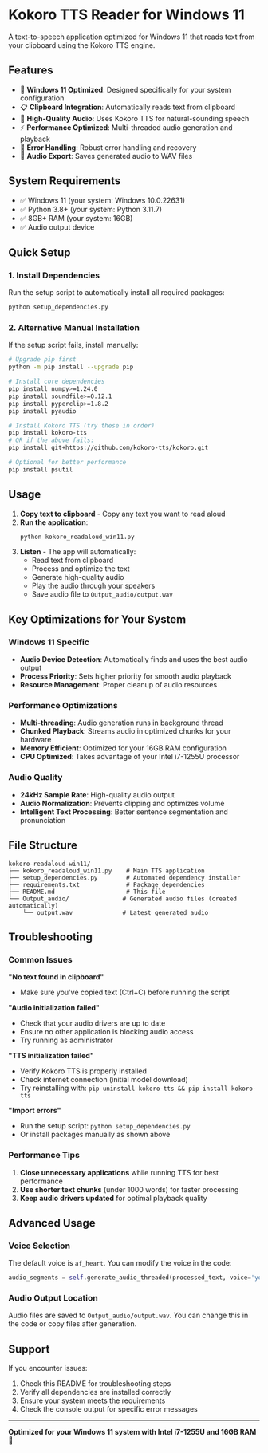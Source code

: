 # Kokoro TTS Reader for Windows 11

A text-to-speech application optimized for Windows 11 that reads text from your clipboard using the Kokoro TTS engine.

## Features

- 🎯 **Windows 11 Optimized**: Designed specifically for your system configuration
- 📋 **Clipboard Integration**: Automatically reads text from clipboard
- 🎵 **High-Quality Audio**: Uses Kokoro TTS for natural-sounding speech
- ⚡ **Performance Optimized**: Multi-threaded audio generation and playback
- 🔧 **Error Handling**: Robust error handling and recovery
- 📁 **Audio Export**: Saves generated audio to WAV files

## System Requirements

- ✅ Windows 11 (your system: Windows 10.0.22631)
- ✅ Python 3.8+ (your system: Python 3.11.7)
- ✅ 8GB+ RAM (your system: 16GB)
- ✅ Audio output device

## Quick Setup

### 1. Install Dependencies
Run the setup script to automatically install all required packages:

```bash
python setup_dependencies.py
```

### 2. Alternative Manual Installation
If the setup script fails, install manually:

```bash
# Upgrade pip first
python -m pip install --upgrade pip

# Install core dependencies
pip install numpy>=1.24.0
pip install soundfile>=0.12.1
pip install pyperclip>=1.8.2
pip install pyaudio

# Install Kokoro TTS (try these in order)
pip install kokoro-tts
# OR if the above fails:
pip install git+https://github.com/kokoro-tts/kokoro.git

# Optional for better performance
pip install psutil
```

## Usage

1. **Copy text to clipboard** - Copy any text you want to read aloud
2. **Run the application**:
   ```bash
   python kokoro_readaloud_win11.py
   ```
3. **Listen** - The app will automatically:
   - Read text from clipboard
   - Process and optimize the text
   - Generate high-quality audio
   - Play the audio through your speakers
   - Save audio file to `Output_audio/output.wav`

## Key Optimizations for Your System

### Windows 11 Specific
- **Audio Device Detection**: Automatically finds and uses the best audio output
- **Process Priority**: Sets higher priority for smooth audio playback
- **Resource Management**: Proper cleanup of audio resources

### Performance Optimizations
- **Multi-threading**: Audio generation runs in background thread
- **Chunked Playback**: Streams audio in optimized chunks for your hardware
- **Memory Efficient**: Optimized for your 16GB RAM configuration
- **CPU Optimized**: Takes advantage of your Intel i7-1255U processor

### Audio Quality
- **24kHz Sample Rate**: High-quality audio output
- **Audio Normalization**: Prevents clipping and optimizes volume
- **Intelligent Text Processing**: Better sentence segmentation and pronunciation

## File Structure

```
kokoro-readaloud-win11/
├── kokoro_readaloud_win11.py    # Main TTS application
├── setup_dependencies.py        # Automated dependency installer
├── requirements.txt             # Package dependencies
├── README.md                    # This file
└── Output_audio/               # Generated audio files (created automatically)
    └── output.wav              # Latest generated audio
```

## Troubleshooting

### Common Issues

**"No text found in clipboard"**
- Make sure you've copied text (Ctrl+C) before running the script

**"Audio initialization failed"**
- Check that your audio drivers are up to date
- Ensure no other application is blocking audio access
- Try running as administrator

**"TTS initialization failed"**
- Verify Kokoro TTS is properly installed
- Check internet connection (initial model download)
- Try reinstalling with: `pip uninstall kokoro-tts && pip install kokoro-tts`

**"Import errors"**
- Run the setup script: `python setup_dependencies.py`
- Or install packages manually as shown above

### Performance Tips

1. **Close unnecessary applications** while running TTS for best performance
2. **Use shorter text chunks** (under 1000 words) for faster processing
3. **Keep audio drivers updated** for optimal playback quality

## Advanced Usage

### Voice Selection
The default voice is `af_heart`. You can modify the voice in the code:
```python
audio_segments = self.generate_audio_threaded(processed_text, voice='your_preferred_voice')
```

### Audio Output Location
Audio files are saved to `Output_audio/output.wav`. You can change this in the code or copy files after generation.

## Support

If you encounter issues:
1. Check this README for troubleshooting steps
2. Verify all dependencies are installed correctly
3. Ensure your system meets the requirements
4. Check the console output for specific error messages

---

**Optimized for your Windows 11 system with Intel i7-1255U and 16GB RAM** 🚀 
